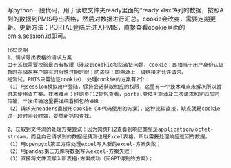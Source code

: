 写python一段代码，用于读取文件夹ready里面的“ready.xlsx”A列的数据，按照A列的数据到PMIS导出表格，然后对数据进行汇总。cookie会改变，需要定期更新。更新方法：PORTAL登陆后进入PMIS，直接查看cookie里面的pmis.session.id即可。

    代码说明
    1、请求导出表格的请求方案：
    由于系统需要校验是否有权限（涉及到cookie和防盗链问题，cookie：即相当于用户身份认证暂时存储在客户端有时限性过期时限；防盗链：即溯源上一级链接才允许请求。
    经测试，PMIS只需验证cookie），处理cookie的方案有2个：
    （1）用session模拟用户登陆，保持会话获取相应的权限，这里有一个技术难点未解决所以暂时未使用该方案。技术难点：经网页F12抓包查看，portal登陆可能涉及二次请求和密码加密传输，二次传输这里要详细看抓包的XHR；
    （2）请求头headers直接用cookie（本代码使用的方案），这种比较直接，缺点就是cookie过一段时间会时效，要重新抓包查找。

    2、获取到文件流的处理方案尝试：因为网页F12查看到响应类型是application/octet-stream，而且自己请求到的数据经猜测也是Excel表格，所以需要处理响应返回的数据。
    （1）用openpyxl第三方库处理excel写入新的excel-方案失败；
    （2）用pandas第三方库将数据写入excel-方案失败；
    （3）直接将文件流写入新表格-方案成功（问GPT得到的方案）；
